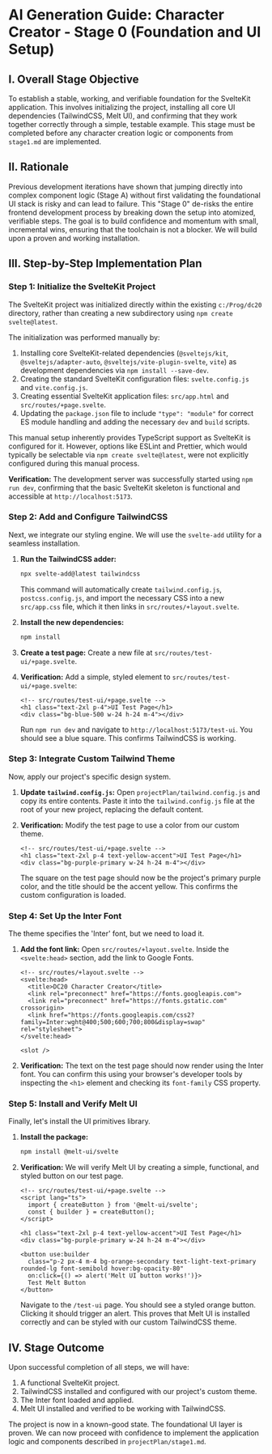 # AI Generation Guide: Character Creator - Stage 0 (Foundation and UI Setup)

## I. Overall Stage Objective
To establish a stable, working, and verifiable foundation for the SvelteKit application. This involves initializing the project, installing all core UI dependencies (TailwindCSS, Melt UI), and confirming that they work together correctly through a simple, testable example. This stage must be completed before any character creation logic or components from `stage1.md` are implemented.

## II. Rationale
Previous development iterations have shown that jumping directly into complex component logic (Stage A) without first validating the foundational UI stack is risky and can lead to failure. This "Stage 0" de-risks the entire frontend development process by breaking down the setup into atomized, verifiable steps. The goal is to build confidence and momentum with small, incremental wins, ensuring that the toolchain is not a blocker. We will build upon a proven and working installation.

## III. Step-by-Step Implementation Plan

### Step 1: Initialize the SvelteKit Project
The SvelteKit project was initialized directly within the existing `c:/Prog/dc20` directory, rather than creating a new subdirectory using `npm create svelte@latest`.

The initialization was performed manually by:
1.  Installing core SvelteKit-related dependencies (`@sveltejs/kit`, `@sveltejs/adapter-auto`, `@sveltejs/vite-plugin-svelte`, `vite`) as development dependencies via `npm install --save-dev`.
2.  Creating the standard SvelteKit configuration files: `svelte.config.js` and `vite.config.js`.
3.  Creating essential SvelteKit application files: `src/app.html` and `src/routes/+page.svelte`.
4.  Updating the `package.json` file to include `"type": "module"` for correct ES module handling and adding the necessary `dev` and `build` scripts.

This manual setup inherently provides TypeScript support as SvelteKit is configured for it. However, options like ESLint and Prettier, which would typically be selectable via `npm create svelte@latest`, were not explicitly configured during this manual process.

**Verification:** The development server was successfully started using `npm run dev`, confirming that the basic SvelteKit skeleton is functional and accessible at `http://localhost:5173`.

### Step 2: Add and Configure TailwindCSS
Next, we integrate our styling engine. We will use the `svelte-add` utility for a seamless installation.

1.  **Run the TailwindCSS adder:**
    ```bash
    npx svelte-add@latest tailwindcss
    ```
    This command will automatically create `tailwind.config.js`, `postcss.config.js`, and import the necessary CSS into a new `src/app.css` file, which it then links in `src/routes/+layout.svelte`.

2.  **Install the new dependencies:**
    ```bash
    npm install
    ```

3.  **Create a test page:** Create a new file at `src/routes/test-ui/+page.svelte`.

4.  **Verification:** Add a simple, styled element to `src/routes/test-ui/+page.svelte`:
    ```svelte
    <!-- src/routes/test-ui/+page.svelte -->
    <h1 class="text-2xl p-4">UI Test Page</h1>
    <div class="bg-blue-500 w-24 h-24 m-4"></div>
    ```
    Run `npm run dev` and navigate to `http://localhost:5173/test-ui`. You should see a blue square. This confirms TailwindCSS is working.

### Step 3: Integrate Custom Tailwind Theme
Now, apply our project's specific design system.

1.  **Update `tailwind.config.js`:** Open `projectPlan/tailwind.config.js` and copy its entire contents. Paste it into the `tailwind.config.js` file at the root of your new project, replacing the default content.

2.  **Verification:** Modify the test page to use a color from our custom theme.
    ```svelte
    <!-- src/routes/test-ui/+page.svelte -->
    <h1 class="text-2xl p-4 text-yellow-accent">UI Test Page</h1>
    <div class="bg-purple-primary w-24 h-24 m-4"></div>
    ```
    The square on the test page should now be the project's primary purple color, and the title should be the accent yellow. This confirms the custom configuration is loaded.

### Step 4: Set Up the Inter Font
The theme specifies the 'Inter' font, but we need to load it.

1.  **Add the font link:** Open `src/routes/+layout.svelte`. Inside the `<svelte:head>` section, add the link to Google Fonts.
    ```svelte
    <!-- src/routes/+layout.svelte -->
    <svelte:head>
      <title>DC20 Character Creator</title>
      <link rel="preconnect" href="https://fonts.googleapis.com">
      <link rel="preconnect" href="https://fonts.gstatic.com" crossorigin>
      <link href="https://fonts.googleapis.com/css2?family=Inter:wght@400;500;600;700;800&display=swap" rel="stylesheet">
    </svelte:head>

    <slot />
    ```

2.  **Verification:** The text on the test page should now render using the Inter font. You can confirm this using your browser's developer tools by inspecting the `<h1>` element and checking its `font-family` CSS property.

### Step 5: Install and Verify Melt UI
Finally, let's install the UI primitives library.

1.  **Install the package:**
    ```bash
    npm install @melt-ui/svelte
    ```

2.  **Verification:** We will verify Melt UI by creating a simple, functional, and styled button on our test page.
    ```svelte
    <!-- src/routes/test-ui/+page.svelte -->
    <script lang="ts">
      import { createButton } from '@melt-ui/svelte';
      const { builder } = createButton();
    </script>
    
    <h1 class="text-2xl p-4 text-yellow-accent">UI Test Page</h1>
    <div class="bg-purple-primary w-24 h-24 m-4"></div>

    <button use:builder
      class="p-2 px-4 m-4 bg-orange-secondary text-light-text-primary rounded-lg font-semibold hover:bg-opacity-80"
      on:click={() => alert('Melt UI button works!')}>
      Test Melt Button
    </button>
    ```
    Navigate to the `/test-ui` page. You should see a styled orange button. Clicking it should trigger an alert. This proves that Melt UI is installed correctly and can be styled with our custom TailwindCSS theme.

## IV. Stage Outcome
Upon successful completion of all steps, we will have:
1.  A functional SvelteKit project.
2.  TailwindCSS installed and configured with our project's custom theme.
3.  The Inter font loaded and applied.
4.  Melt UI installed and verified to be working with TailwindCSS.

The project is now in a known-good state. The foundational UI layer is proven. We can now proceed with confidence to implement the application logic and components described in `projectPlan/stage1.md`.
